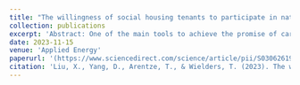```yaml
---
title: "The willingness of social housing tenants to participate in natural gas-free heating systems project: Insights from a stated choice experiment in the Netherlands"
collection: publications
excerpt: 'Abstract: One of the main tools to achieve the promise of carbon neutrality is the energy transition. Reducing dependence on traditional liveliness and promoting the use of renewable energy drives changes in the energy sector and contributes to the energy transition. The building sector is strongly linked to energy consumption and retrofitting the building sector with natural gas energy is a positive energy efficiency strategy. This research aimed to determine the factors influencing social housing tenants in the Netherlands to participate in retrofits and to identify the differences among participants in their preferences. Using a stated choice experiment and discrete choice model, 380 effective social housing tenants in the Netherlands participated. The estimated Mixed Logit Model (MLM) reveals the preferences of social housing residents, and the Latent Class Model (LCM) indicates differences between latent groups. The results show that social housing residents are attracted by saving total housing costs, enhancing living comfort, providing a new bathroom, kitchen and toilet of individual houses and improving the neighbourhood environment. Meanwhile, they are resistant to the interference generated during the renovation process. These findings can be used to guide government and housing organisations in developing retrofit programs that align with the needs and preferences of social housing tenants.'
date: 2023-11-15
venue: 'Applied Energy'
paperurl: '(https://www.sciencedirect.com/science/article/pii/S030626192301070X)'
citation: 'Liu, X., Yang, D., Arentze, T., & Wielders, T. (2023). The willingness of social housing tenants to participate in natural gas-free heating systems project: Insights from a stated choice experiment in the Netherlands. Applied Energy, 350, 121706.'
---
```


